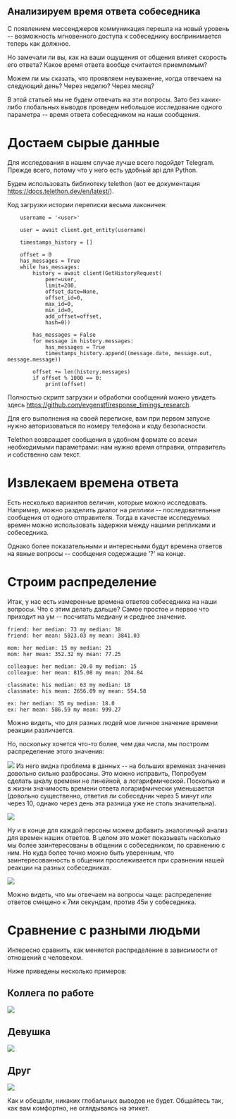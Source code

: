 ## Анализируем время ответа собеседника

С появлением мессенджеров коммуникация перешла на новый уровень -- возможность мгновенного доступа к собеседнику воспринимается теперь как должное.

Но замечали ли вы, как на ваши ощущения от общения влияет скорость его ответа? Какое время ответа вообще считается приемлемым?

Можем ли мы сказать, что проявляем неуважение, когда отвечаем на следующий день? Через неделю? Через месяц?

В этой статьей мы не будем отвечать на эти вопросы. Зато без каких-либо глобальных выводов проведем небольшое исследование одного параметра -- время ответа собеседником на наши сообщения.

# Достаем сырые данные

Для исследования в нашем случае лучше всего подойдет Telegram. Прежде всего, потому что у него есть удобный api для Python.

Будем использовать библиотеку telethon (вот ее документация https://docs.telethon.dev/en/latest/).

Код загрузки истории переписки весьма лаконичен:
```
    username = '<user>'

    user = await client.get_entity(username)

    timestamps_history = []

    offset = 0
    has_messages = True
    while has_messages:
        history = await client(GetHistoryRequest(
            peer=user,
            limit=200,
            offset_date=None,
            offset_id=0,
            max_id=0,
            min_id=0,
            add_offset=offset,
            hash=0))

        has_messages = False
        for message in history.messages:
            has_messages = True
            timestamps_history.append((message.date, message.out, message.message))

        offset += len(history.messages)
        if offset % 1000 == 0:
            print(offset)
```

Полностью скрипт загрузки и обработки сообщений можно увидеть здесь https://github.com/evgenstf/response_timings_research.



Для его выполнения на своей переписке, вам при первом запуске нужно авторизоваться по номеру телефона и коду безопасности.

Telethon возвращает сообщения в удобном формате со всеми необходимыми параметрами: нам нужно время отправки, отправитель и собственно сам текст.

# Извлекаем времена ответа

Есть несколько вариантов величин, которые можно исследовать. Например, можно разделить диалог на *реплики* -- последовательные сообщения от одного отправителя. Тогда в качестве исследуемых времен можно использовать задержки между нашими репликами и собеседника.

Однако более показательными и интересными будут времена ответов на явные вопросы -- сообщения содержащие '?' на конце.

# Строим распределение

Итак, у нас есть измеренные времена ответов собеседника на наши вопросы. Что с этим делать дальше? Самое простое и первое что приходит на ум -- посчитать медиану и среднее значение.

```
friend: her median: 73 my median: 38
friend: her mean: 5823.03 my mean: 3841.03

mom: her median: 15 my median: 21
mom: her mean: 352.32 my mean: 77.25

colleague: her median: 20.0 my median: 15
colleague: her mean: 815.08 my mean: 204.84

classmate: his median: 63 my median: 18
classmate: his mean: 2656.09 my mean: 554.58

ex: her median: 35 my median: 18.0
ex: her mean: 586.59 my mean: 999.27
```

Можно видеть, что для разных людей мое личное значение времени реакции различается.


Но, поскольку хочется что-то более, чем два числа, мы построим распределение этого значения:

![](https://habrastorage.org/webt/gt/-e/mo/gt-emohiidsx1hyflmjzvgnu-9u.png)
Из него видна проблема в данных -- на больших временах значения довольно сильно разбросаны. Это можно исправить, Попробуем сделать шкалу времени не линейной, а логарифмической. Посколько и в жизни значимость времени ответа логарифмически уменьшается (довольно существенно, ответил ли собеседник через 5 минут или через 10, однако через день эта разница уже не столь значительна).

![](https://habrastorage.org/webt/oe/mt/rp/oemtrpo9yczsyuv7zhj94deffgi.png)


Ну и в конце для каждой персоны можем добавить аналогичный анализ для времен наших ответов. В целом это может показывать насколько мы более заинтересованы в общении с собеседником, по сравнению с ним. Но куда более точно можно быть уверенным, что заинтересованность в общении прослеживается при сравнении нашей реакции на разных собеседниках.

![](https://habrastorage.org/webt/ry/lc/35/rylc35fhbxt2achjolnqeswvrlc.png)

Можно видеть, что мы отвечаем на вопросы чаще: распределение ответов смещено к 7ми секундам, против 45и у собеседника.

# Сравнение с разными людьми

Интересно сравнить, как меняется распределение в зависимости от отношений с человеком.

Ниже приведены несколько примеров:

## Коллега по работе
![](https://habrastorage.org/webt/gm/qh/yy/gmqhyyj6k5irzlextcnz5ob60qk.png)
## Девушка
![](https://habrastorage.org/webt/vu/dx/f5/vudxf5bj2vvwmbwx8baiisb_l08.png)
## Друг
![](https://habrastorage.org/webt/5o/d-/5l/5od-5lmpm2n2bswudutgftzesia.png)



Как и обещали, никаких глобальных выводов не будет. Общайтесь так, как вам комфортно, не оглядываясь на этикет.

